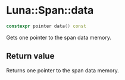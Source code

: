 # Luna::Span::data

```c++
constexpr pointer data() const
```

Gets one pointer to the span data memory. 



## Return value
Returns one pointer to the span data memory. 

